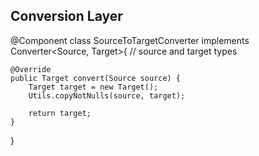 ## Conversion Layer


@Component
class SourceToTargetConverter implements Converter<Source, Target>{    // source and target types

    @Override
    public Target convert(Source source) {
        Target target = new Target();
        Utils.copyNotNulls(source, target);

        return target;
    }

}
